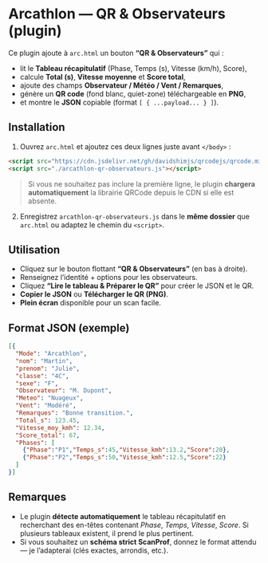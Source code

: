 # Arcathlon — QR & Observateurs (plugin)

Ce plugin ajoute à `arc.html` un bouton **“QR & Observateurs”** qui :
- lit le **Tableau récapitulatif** (Phase, Temps (s), Vitesse (km/h), Score),
- calcule **Total (s)**, **Vitesse moyenne** et **Score total**,
- ajoute des champs **Observateur / Météo / Vent / Remarques**,
- génère un **QR code** (fond blanc, quiet-zone) téléchargeable en **PNG**,
- et montre le **JSON** copiable (format `[ { ...payload... } ]`).

## Installation

1) Ouvrez `arc.html` et ajoutez ces deux lignes juste avant `</body>` :

```html
<script src="https://cdn.jsdelivr.net/gh/davidshimjs/qrcodejs/qrcode.min.js"></script>
<script src="./arcathlon-qr-observateurs.js"></script>
```

> Si vous ne souhaitez pas inclure la première ligne, le plugin **chargera automatiquement** la librairie QRCode depuis le CDN si elle est absente.

2) Enregistrez `arcathlon-qr-observateurs.js` dans le **même dossier** que `arc.html` ou adaptez le chemin du `<script>`.

## Utilisation

- Cliquez sur le bouton flottant **“QR & Observateurs”** (en bas à droite).
- Renseignez l’identité + options pour les observateurs.
- Cliquez **“Lire le tableau & Préparer le QR”** pour créer le JSON et le QR.
- **Copier le JSON** ou **Télécharger le QR (PNG)**.
- **Plein écran** disponible pour un scan facile.

## Format JSON (exemple)

```json
[{
  "Mode": "Arcathlon",
  "nom": "Martin",
  "prenom": "Julie",
  "classe": "4C",
  "sexe": "F",
  "Observateur": "M. Dupont",
  "Meteo": "Nuageux",
  "Vent": "Modéré",
  "Remarques": "Bonne transition.",
  "Total_s": 123.45,
  "Vitesse_moy_kmh": 12.34,
  "Score_total": 67,
  "Phases": [
    {"Phase":"P1","Temps_s":45,"Vitesse_kmh":13.2,"Score":20},
    {"Phase":"P2","Temps_s":50,"Vitesse_kmh":12.5,"Score":22}
  ]
}]
```

## Remarques

- Le plugin **détecte automatiquement** le tableau récapitulatif en recherchant des en-têtes contenant *Phase*, *Temps*, *Vitesse*, *Score*. Si plusieurs tableaux existent, il prend le plus pertinent.
- Si vous souhaitez un **schéma strict ScanProf**, donnez le format attendu — je l’adapterai (clés exactes, arrondis, etc.).
